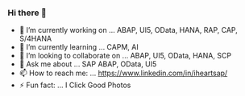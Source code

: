 ### Hi there 👋

- 🔭 I’m currently working on ... ABAP, UI5, OData, HANA, RAP, CAP, S/4HANA
- 🌱 I’m currently learning ... CAPM, AI
- 👯 I’m looking to collaborate on ... ABAP, UI5, OData, HANA, SCP
- 💬 Ask me about ... SAP ABAP, OData, UI5
- 📫 How to reach me: ... https://www.linkedin.com/in/iheartsap/
- ⚡ Fun fact: ... I Click Good Photos
